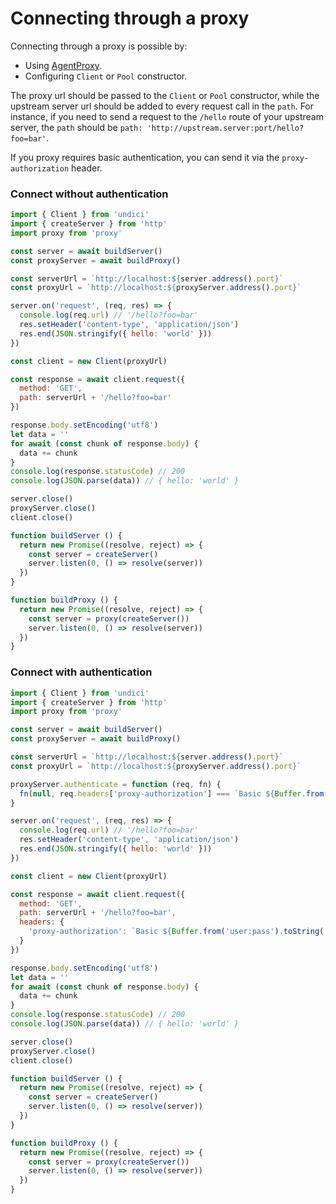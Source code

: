 # Connecting through a proxy

Connecting through a proxy is possible by:

- Using [AgentProxy](docs/api/ProxyAgent.md).
- Configuring `Client` or `Pool` constructor.

The proxy url should be passed to the `Client` or `Pool` constructor, while the upstream server url
should be added to every request call in the `path`.
For instance, if you need to send a request to the `/hello` route of your upstream server,
the `path` should be `path: 'http://upstream.server:port/hello?foo=bar'`.

If you proxy requires basic authentication, you can send it via the `proxy-authorization` header.

### Connect without authentication

```js
import { Client } from 'undici'
import { createServer } from 'http'
import proxy from 'proxy'

const server = await buildServer()
const proxyServer = await buildProxy()

const serverUrl = `http://localhost:${server.address().port}`
const proxyUrl = `http://localhost:${proxyServer.address().port}`

server.on('request', (req, res) => {
  console.log(req.url) // '/hello?foo=bar'
  res.setHeader('content-type', 'application/json')
  res.end(JSON.stringify({ hello: 'world' }))
})

const client = new Client(proxyUrl)

const response = await client.request({
  method: 'GET',
  path: serverUrl + '/hello?foo=bar'
})

response.body.setEncoding('utf8')
let data = ''
for await (const chunk of response.body) {
  data += chunk
}
console.log(response.statusCode) // 200
console.log(JSON.parse(data)) // { hello: 'world' }

server.close()
proxyServer.close()
client.close()

function buildServer () {
  return new Promise((resolve, reject) => {
    const server = createServer()
    server.listen(0, () => resolve(server))
  })
}

function buildProxy () {
  return new Promise((resolve, reject) => {
    const server = proxy(createServer())
    server.listen(0, () => resolve(server))
  })
}
```

### Connect with authentication

```js
import { Client } from 'undici'
import { createServer } from 'http'
import proxy from 'proxy'

const server = await buildServer()
const proxyServer = await buildProxy()

const serverUrl = `http://localhost:${server.address().port}`
const proxyUrl = `http://localhost:${proxyServer.address().port}`

proxyServer.authenticate = function (req, fn) {
  fn(null, req.headers['proxy-authorization'] === `Basic ${Buffer.from('user:pass').toString('base64')}`)
}

server.on('request', (req, res) => {
  console.log(req.url) // '/hello?foo=bar'
  res.setHeader('content-type', 'application/json')
  res.end(JSON.stringify({ hello: 'world' }))
})

const client = new Client(proxyUrl)

const response = await client.request({
  method: 'GET',
  path: serverUrl + '/hello?foo=bar',
  headers: {
    'proxy-authorization': `Basic ${Buffer.from('user:pass').toString('base64')}`
  }
})

response.body.setEncoding('utf8')
let data = ''
for await (const chunk of response.body) {
  data += chunk
}
console.log(response.statusCode) // 200
console.log(JSON.parse(data)) // { hello: 'world' }

server.close()
proxyServer.close()
client.close()

function buildServer () {
  return new Promise((resolve, reject) => {
    const server = createServer()
    server.listen(0, () => resolve(server))
  })
}

function buildProxy () {
  return new Promise((resolve, reject) => {
    const server = proxy(createServer())
    server.listen(0, () => resolve(server))
  })
}
```

